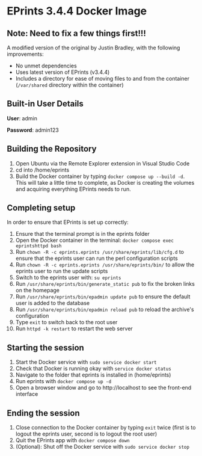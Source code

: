 # EPrints 3.4.4 Docker Image

## Note: Need to fix a few things first!!!

A modified version of the original by Justin Bradley, with the following improvements:

- No unmet dependencies
- Uses latest version of EPrints (v3.4.4)
- Includes a directory for ease of moving files to and from the container  (`/var/shared` directory within the container)

## Built-in User Details

**User**: admin

**Password**: admin123

## Building the Repository

1. Open Ubuntu via the Remote Explorer extension in Visual Studio Code
2. cd into /home/eprints
3. Build the Docker container by typing `docker compose up --build -d`. This will take a little time to complete, as Docker is creating the volumes and acquiring everything EPrints needs to run.

## Completing setup

In order to ensure that EPrints is set up correctly:

1. Ensure that the terminal prompt is in the eprints folder
2. Open the Docker container in the terminal: `docker compose exec eprintshttpd bash​​​​​​​`
3. Run `chown -R -c eprints.eprints /usr/share/eprints/lib/cfg.d` to ensure that the eprints user can run the perl configuration scripts
4. Run `chown -R -c eprints.eprints /usr/share/eprints/bin/` to allow the eprints user to run the update scripts
5. Switch to the eprints user with: `su eprints`
6. Run `/usr/share/eprints/bin/generate_static pub` to fix the broken links on the homepage
7. Run `/usr/share/eprints/bin/epadmin update pub` to ensure the default user is added to the database
8. Run `/usr/share/eprints/bin/epadmin reload pub` to reload the archive's configuration
9. Type `exit` to switch back to the root user
10. Run `httpd -k restart` to restart the web server

## Starting the session

1. Start the Docker service with `sudo service docker start`
2. Check that Docker is running okay with `service docker status`
3. Navigate to the folder that eprints is installed in (home/eprints)
4. Run eprints with `docker compose up -d`
5. Open a browser window and go to http://localhost to see the front-end interface​​​​​​​

## Ending the session

1. Close connection to the Docker container by typing `exit` twice (first is to logout the eprints user, second is to logout the root user)
2. Quit the EPrints app with `docker compose down`
3. (Optional): Shut off the Docker service with `sudo service docker stop`